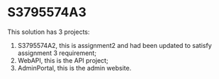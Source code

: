 # S3795574A3

This solution has 3 projects:
1. S3795574A2, this is assignment2 and had been updated to satisfy assignment 3 requirement;
2. WebAPI, this is the API project;
3. AdminPortal, this is the admin website.
